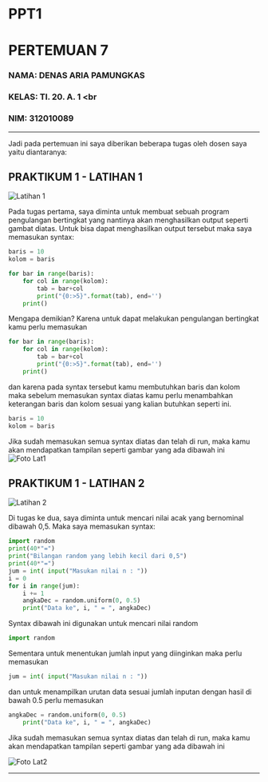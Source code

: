 # PPT1
# PERTEMUAN 7
### NAMA: DENAS ARIA PAMUNGKAS <br>
### KELAS: TI. 20. A. 1 <br
### NIM: 312010089 <br>

__________________________________________________________________________________

Jadi pada pertemuan ini saya diberikan beberapa tugas oleh dosen saya yaitu diantaranya:

## PRAKTIKUM 1 - LATIHAN 1

![Latihan 1](https://user-images.githubusercontent.com/72906579/98334113-bf038800-2034-11eb-84c8-64df89391412.png) <br>

Pada tugas pertama, saya diminta untuk membuat sebuah program pengulangan bertingkat yang nantinya akan menghasilkan output seperti gambat diatas.
Untuk bisa dapat menghasilkan output tersebut maka saya memasukan syntax:
```python
baris = 10
kolom = baris

for bar in range(baris):
    for col in range(kolom):
        tab = bar+col
        print("{0:>5}".format(tab), end='')
    print()
```
Mengapa demikian? Karena untuk dapat melakukan pengulangan bertingkat kamu perlu memasukan 
```python
for bar in range(baris):
    for col in range(kolom):
        tab = bar+col
        print("{0:>5}".format(tab), end='')
    print()
```
dan karena pada syntax tersebut kamu membutuhkan baris dan kolom maka sebelum memasukan syntax diatas kamu perlu menambahkan keterangan baris dan kolom sesuai yang kalian butuhkan seperti ini.
```python
baris = 10
kolom = baris
```
Jika sudah memasukan semua syntax diatas dan telah di run, maka kamu akan mendapatkan tampilan seperti gambar yang ada dibawah ini
![Foto Lat1](foto/hasil.png) <br>

## PRAKTIKUM 1 - LATIHAN 2

![Latihan 2](https://user-images.githubusercontent.com/72906579/98334141-d17dc180-2034-11eb-8f93-2c8117283027.png) <br>

Di tugas ke dua, saya diminta untuk mencari nilai acak yang bernominal dibawah 0,5. Maka saya memasukan syntax:
```python
import random
print(40*"=")
print("Bilangan random yang lebih kecil dari 0,5")
print(40*"=")
jum = int( input("Masukan nilai n : "))
i = 0
for i in range(jum):
    i += 1
    angkaDec = random.uniform(0, 0.5)
    print("Data ke", i, " = ", angkaDec)
```
Syntax dibawah ini digunakan untuk mencari nilai random
```python
import random
```
Sementara untuk menentukan jumlah input yang diinginkan maka perlu memasukan
```python
jum = int( input("Masukan nilai n : "))
```
dan untuk menampilkan urutan data sesuai jumlah inputan dengan hasil di bawah 0.5 perlu memasukan
```python
angkaDec = random.uniform(0, 0.5)
    print("Data ke", i, " = ", angkaDec)
```
Jika sudah memasukan semua syntax diatas dan telah di run, maka kamu akan mendapatkan tampilan seperti gambar yang ada dibawah ini

![Foto Lat2](https://user-images.githubusercontent.com/72906579/98340266-b19fcb00-203f-11eb-8660-6c72540b8626.png) <br>

___________________________________________________________________________________________________